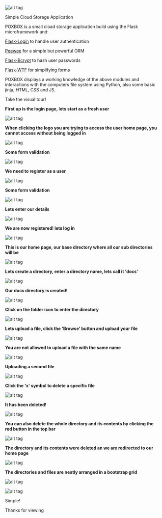 
![alt tag](https://raw.githubusercontent.com/ThriceGood/poxbox/master/pictures/poxbox.png)

Simple Cloud Storage Application 

POXBOX is a small cload storage application build using the Flask microframework and:

[Flask-Login](https://flask-login.readthedocs.org/en/latest/) to handle user authentication

[Peewee](http://flask-peewee.readthedocs.org/en/latest/index.html) for a simple but powerful ORM

[Flask-Bcrypt](http://flask-bcrypt.readthedocs.org/en/latest/) to hash user passwords

[Flask-WTF](https://flask-wtf.readthedocs.org/en/latest/) for simplifying forms


POXBOX displays a working knowledge of the above modules and interactions with the computers file system using Python, also some basic jinja, HTML, CSS and JS.

Take the visual tour!

**First up is the login page, lets start as a fresh user**

![alt tag](https://raw.githubusercontent.com/ThriceGood/poxbox/master/pictures/1.png)

**When clicking the logo you are trying to access the user home page, you cannot access without being logged in**

![alt tag](https://raw.githubusercontent.com/ThriceGood/poxbox/master/pictures/2.png)

**Some form validation**

![alt tag](https://raw.githubusercontent.com/ThriceGood/poxbox/master/pictures/3.png)

**We need to register as a user**

![alt tag](https://raw.githubusercontent.com/ThriceGood/poxbox/master/pictures/4.png)

**Some form validation**

![alt tag](https://raw.githubusercontent.com/ThriceGood/poxbox/master/pictures/5.png)

**Lets enter our details**

![alt tag](https://raw.githubusercontent.com/ThriceGood/poxbox/master/pictures/6.png)

**We are now registered! lets log in**

![alt tag](https://raw.githubusercontent.com/ThriceGood/poxbox/master/pictures/7.png)

**This is our home page, our base directory where all our sub directories will be**

![alt tag](https://raw.githubusercontent.com/ThriceGood/poxbox/master/pictures/8.png)

**Lets create a directory, enter a directory name, lets call it 'docs'**

![alt tag](https://raw.githubusercontent.com/ThriceGood/poxbox/master/pictures/9.png)

**Our docs directory is created!**

![alt tag](https://raw.githubusercontent.com/ThriceGood/poxbox/master/pictures/10.png)

**Click on the folder icon to enter the directory**

![alt tag](https://raw.githubusercontent.com/ThriceGood/poxbox/master/pictures/11.png)

**Lets upload a file, click the 'Browse' button and upload your file**

![alt tag](https://raw.githubusercontent.com/ThriceGood/poxbox/master/pictures/12.png)

**You are not allowed to upload a file with the same name**

![alt tag](https://raw.githubusercontent.com/ThriceGood/poxbox/master/pictures/13.png)

**Uploading a second file**

![alt tag](https://raw.githubusercontent.com/ThriceGood/poxbox/master/pictures/14.png)

**Click the 'x' symbol to delete a specific file**

![alt tag](https://raw.githubusercontent.com/ThriceGood/poxbox/master/pictures/15.png)

**It has been deleted!**

![alt tag](https://raw.githubusercontent.com/ThriceGood/poxbox/master/pictures/16.png)

**You can also delete the whole directory and its contents by clicking the red button in the top bar**

![alt tag](https://raw.githubusercontent.com/ThriceGood/poxbox/master/pictures/17.png)

**The directory and its contents were deleted an we are redirected to our home page**

![alt tag](https://raw.githubusercontent.com/ThriceGood/poxbox/master/pictures/18.png)

**The directories and files are neatly arranged in a bootstrap grid**

![alt tag](https://raw.githubusercontent.com/ThriceGood/poxbox/master/pictures/19.png)

![alt tag](https://raw.githubusercontent.com/ThriceGood/poxbox/master/pictures/20.png)


Simple!

Thanks for viewing

















